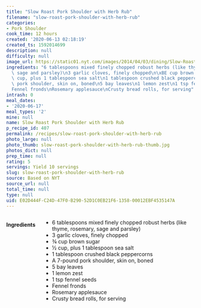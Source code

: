 ```yaml
---
title: "Slow Roast Pork Shoulder with Herb Rub"
filename: "slow-roast-pork-shoulder-with-herb-rub"
categories:
- Pork Shoulder
cook_time: 12 hours
created: '2020-06-13 02:18:19'
created_ts: 1592014699
description: null
difficulty: null
image_url: https://static01.nyt.com/images/2014/04/03/dining/Slow-Roast-Pork-Shoulder/Slow-Roast-Pork-Shoulder-articleLarge.jpg
ingredients: "6 tablespoons mixed finely chopped robust herbs (like thyme, rosemary,\
  \ sage and parsley)\n3 garlic cloves, finely chopped\n\xBE cup brown sugar\n\xBD\
  \ cup, plus 1 tablespoon sea salt\n1 tablespoon crushed black peppercorns\nA 7-pound\
  \ pork shoulder, skin on, boned\n5 bay leaves\n1 lemon zest\n1 tsp fennel seeds\n\
  Fennel fronds\nRosemary applesauce\nCrusty bread rolls, for serving"
intrash: 0
meal_dates:
- '2020-06-17'
meal_types: '2'
mine: null
name: Slow Roast Pork Shoulder with Herb Rub
p_recipe_id: 407
permalink: /recipes/slow-roast-pork-shoulder-with-herb-rub
photo_large: null
photo_thumb: slow-roast-pork-shoulder-with-herb-rub-thumb.jpg
photos_dict: null
prep_time: null
rating: 5
servings: Yield 10 servings
slug: slow-roast-pork-shoulder-with-herb-rub
source: Based on NYT
source_url: null
total_time: null
type: null
uid: E02D444F-C24D-47F0-B290-52D1C0EB21F6-1358-00012EBF4535147A
---
```

<div class="large-8 medium-7 columns" id="writeup">	</div><!-- #writeup -->
</div><!-- #row-one -->
<div class="row" id="row-two">	<div class="medium-4 small-5 columns" id="ingredients"><h4>Ingredients</h4><div class="box box-ingredients content"><ul>
<li>6 tablespoons mixed finely chopped robust herbs (like thyme, rosemary, sage and parsley)</li>
<li>3 garlic cloves, finely chopped</li>
<li>¾ cup brown sugar</li>
<li>½ cup, plus 1 tablespoon sea salt</li>
<li>1 tablespoon crushed black peppercorns</li>
<li>A 7-pound pork shoulder, skin on, boned</li>
<li>5 bay leaves</li>
<li>1 lemon zest</li>
<li>1 tsp fennel seeds</li>
<li>Fennel fronds</li>
<li>Rosemary applesauce</li>
<li>Crusty bread rolls, for serving</li>
</ul>
</div>	</div>	<div class="medium-6 small-7 columns" id="directions">	</div>